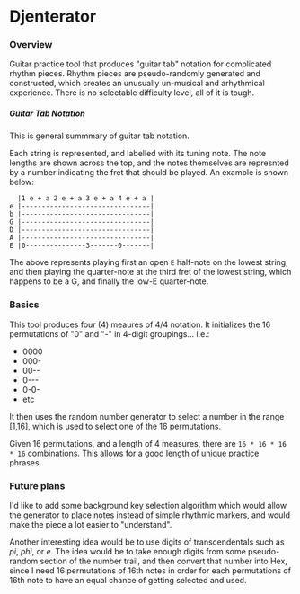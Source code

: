 # Djenterator

### Overview
Guitar practice tool that produces "guitar tab" notation for complicated rhythm pieces. Rhythm pieces are pseudo-randomly generated and constructed, which creates an unusually un-musical and arhythmical experience. There is no selectable difficulty level, all of it is tough.

##### Guitar Tab Notation
This is general summmary of guitar tab notation.

Each string is represented, and labelled with its tuning note. The note lengths are shown across the top, and the notes themselves are represnted by a number indicating the fret that should be played. An example is shown below:

```
  |1 e + a 2 e + a 3 e + a 4 e + a |
e |--------------------------------|
b |--------------------------------|
G |--------------------------------|
D |--------------------------------|
A |--------------------------------|
E |0---------------3-------0-------|
```
The above represents playing first an open `E` half-note on the lowest string, and then playing the quarter-note at the third fret of the lowest string, which happens to be a G, and finally the low-E quarter-note.

### Basics
This tool produces four (4) meaures of 4/4 notation. It initializes the 16 permutations of "0" and "-" in 4-digit groupings... i.e.:
- 0000
- 000-
- 00--
- 0---
- 0-0-  
- etc

It then uses the random number generator to select a number in the range [1,16], which is used to select one of the 16 permutations. 

Given 16 permutations, and a length of 4 measures, there are `16 * 16 * 16 * 16` combinations. This allows for a good length of unique practice phrases.

### Future plans
I'd like to add some background key selection algorithm which would allow the generator to place notes instead of simple rhythmic markers, and would make the piece a lot easier to "understand". 

Another interesting idea would be to use digits of transcendentals such as *pi*, *phi*, or *e*. The idea would be to take enough digits from some pseudo-random section of the number trail, and then convert that number into Hex, since I need 16 permutations of 16th notes in order for each permutations of 16th note to have an equal chance of getting selected and used.
